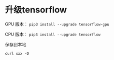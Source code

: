 # 升级tensorflow 

 GPU 版本：
`pip3 install --upgrade tensorflow-gpu`

 CPU 版本：
`pip3 install --upgrade tensorflow`

保存到本地

`curl xxx -O`

